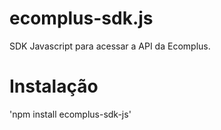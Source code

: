 # ecomplus-sdk.js
SDK Javascript para acessar a API da Ecomplus. 

# Instalação
'npm install ecomplus-sdk-js'
